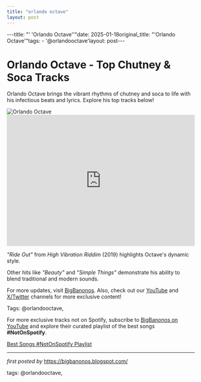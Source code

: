 ```yaml
---
title: "orlando octave"
layout: post
---
```

---title: "' 'Orlando Octave''"date: 2025-01-18original_title: "'Orlando Octave'"tags:  - '@orlandooctave'layout: post---<!-- Title of the Post --><h1 >Orlando Octave - Top Chutney & Soca Tracks</h1> <!-- Introductory Text --><p >Orlando Octave brings the vibrant rhythms of chutney and soca to life with his infectious beats and lyrics. Explore his top tracks below!</p> <!-- Featured Image --><div > <img src="https://i.scdn.co/image/ab67616d00001e021a98e46ae59c2d54d3a3b773" alt="Orlando Octave" /></div> <!-- Spotify Playlist Embed --><div > <iframe src="https://open.spotify.com/embed/playlist/4jviVQAVi7BYlVvv0fKm6u?utm_source=generator" width="100%" height="352" frameBorder="0" allowfullscreen="" allow="autoplay; clipboard-write; encrypted-media; fullscreen; picture-in-picture" loading="lazy"></iframe></div> <!-- Song Information --><div> <p><em>"Ride Out"</em> from *High Vibration Riddim* (2019) highlights Octave's dynamic style.</p> <p>Other hits like <em>"Beauty"</em> and <em>"Simple Things"</em> demonstrate his ability to blend traditional and modern sounds.</p></div> <!-- Footer Links --><div > <p>For more updates, visit <a href="https://bigbanonos.blogspot.com/" target="_blank">BigBanonos</a>. Also, check out our <a href="https://www.youtube.com/@BigBanonos" target="_blank">YouTube</a> and <a href="https://x.com/bigbanonos" target="_blank">X/Twitter</a> channels for more exclusive content!</p></div> <!-- Tags --><p >Tags: @orlandooctave,</p><!--Subscribe and Playlist Links--><div>    <p>For more exclusive tracks not on Spotify, subscribe to <a href="https://www.youtube.com/@BigBanonos" target="_blank">BigBanonos on YouTube</a> and explore their curated playlist of the best songs <strong>#NotOnSpotify</strong>.</p>    <p><a href="https://www.youtube.com/playlist?list=PLtuNtuTatqI0kFahUCbtbfenC_ET5O_tr" target="_blank">Best Songs #NotOnSpotify Playlist<br /></a></p></div><hr /><p><em>first posted by</em> <a href="https://bigbanonos.blogspot.com/" rel="noopener" target="_new">https://bigbanonos.blogspot.com/</a></p><p>tags: @orlandooctave,</p>